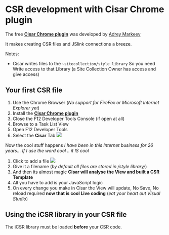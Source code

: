 # CSR development with Cisar Chrome plugin

The free [**Cisar Chrome plugin**](https://chrome.google.com/webstore/detail/cisar/nifbdojdggkboiifaklkamfpjcmgafpo?hl=en) was developed by [Adrey Markeev](http://sharepoint.stackexchange.com/users/1430/andrey-markeev)

It makes creating CSR files and JSlink connections a breeze.

Notes:

* Cisar writes files to the ``~sitecollection/style library``
So you need Write access to that Library (a Site Collection Owner has access and give access)


## Your first CSR file

 1. Use the Chrome Browser (*No support for FireFox or Microsoft Internet Explorer yet*)
 2. Install the [**Cisar Chrome plugin**](https://chrome.google.com/webstore/detail/cisar/nifbdojdggkboiifaklkamfpjcmgafpo?hl=en)
 3. Close the F12 Developer Tools Console (if open at all)
 4. Browse to a Task List View
 5. Open F12 Developer Tools
 6. Select the **Cisar** Tab
   ![](http://i.imgur.com/X13jT80.jpg)

Now the cool stuff happens
*I have been in this Internet business for 26 years... If I use the word cool .. it IS cool*

 1. Click to add a file
 ![](http://i.imgur.com/Q6mKvhB.jpg)
 2. Give it a filename (*by default all files are stored in /style library/*)
 3. And then its almost magic
**Cisar will analyse the View and built a CSR Template**
 4. All you have to add is your JavaScript logic
 5. On every change you make in Cisar the View will update,
No Save, No reload required
**now that is cool Live coding** (*eat your heart out Visual Studio*)

## Using the iCSR library in your CSR file

The iCSR library must be loaded **before** your CSR code.